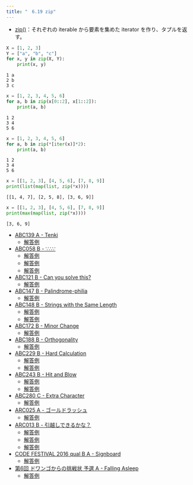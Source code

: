 ```yaml
---
title: "　6.19 zip"
---
```


* [zip()](https://docs.python.org/ja/3/library/functions.html#zip)：それぞれの iterable から要素を集めた iterator を作り、タプルを返す。

```python:サンプルコード：sample_540.py
X = [1, 2, 3]
Y = ["a", "b", "c"]
for x, y in zip(X, Y):
    print(x, y)
```

```text:実行結果
1 a
2 b
3 c
```

```python:サンプルコード：sample_541.py
x = [1, 2, 3, 4, 5, 6]
for a, b in zip(x[0::2], x[1::2]):
    print(a, b)
```

```text:実行結果
1 2
3 4
5 6
```

```python:サンプルコード：sample_542.py
x = [1, 2, 3, 4, 5, 6]
for a, b in zip(*[iter(x)]*2):
    print(a, b)
```

```text:実行結果
1 2
3 4
5 6
```

```python:サンプルコード：sample_543.py
x = [[1, 2, 3], [4, 5, 6], [7, 8, 9]]
print(list(map(list, zip(*x))))
```

```text:実行結果
[[1, 4, 7], [2, 5, 8], [3, 6, 9]]
```

```python:サンプルコード：sample_544.py
x = [[1, 2, 3], [4, 5, 6], [7, 8, 9]]
print(max(map(list, zip(*x))))
```

```text:実行結果
[3, 6, 9]
```

- [ABC139 A - Tenki](https://atcoder.jp/contests/abc139/tasks/abc139_a)
    - [解答例](https://atcoder.jp/contests/abc139/submissions/17503080)
- [ABC058 B - ∵∴∵](https://atcoder.jp/contests/abc058/tasks/abc058_b)
    - [解答例](https://atcoder.jp/contests/abc058/submissions/14933871)
    - [解答例](https://atcoder.jp/contests/abc058/submissions/18082880)
    - [解答例](https://atcoder.jp/contests/abc058/submissions/18082937)
- [ABC121 B - Can you solve this?](https://atcoder.jp/contests/abc121/tasks/abc121_b)
    - [解答例](https://atcoder.jp/contests/abc121/submissions/18082922)
- [ABC147 B - Palindrome-philia](https://atcoder.jp/contests/abc147/tasks/abc147_b)
    - [解答例](https://atcoder.jp/contests/abc147/submissions/18083200)
- [ABC148 B - Strings with the Same Length](https://atcoder.jp/contests/abc148/tasks/abc148_b)
    - [解答例](https://atcoder.jp/contests/abc148/submissions/17773996)
    - [解答例](https://atcoder.jp/contests/abc148/submissions/15565925)
- [ABC172 B - Minor Change](https://atcoder.jp/contests/abc172/tasks/abc172_b)
    - [解答例](https://atcoder.jp/contests/abc172/submissions/14781465)
- [ABC188 B - Orthogonality](https://atcoder.jp/contests/abc188/tasks/abc188_b)
    - [解答例](https://atcoder.jp/contests/abc188/submissions/21279490)
- [ABC229 B - Hard Calculation](https://atcoder.jp/contests/abc229/tasks/abc229_b)
    - [解答例](https://atcoder.jp/contests/abc229/submissions/28883595)
    - [解答例](https://atcoder.jp/contests/abc229/submissions/28883627)
- [ABC243 B - Hit and Blow](https://atcoder.jp/contests/abc243/tasks/abc243_b)
    - [解答例](https://atcoder.jp/contests/abc243/submissions/30112953)
    - [解答例](https://atcoder.jp/contests/abc243/submissions/30113013)
- [ABC280 C - Extra Character](https://atcoder.jp/contests/abc280/tasks/abc280_c)
    - [解答例](https://atcoder.jp/contests/abc280/submissions/37119761)
- [ARC025 A - ゴールドラッシュ](https://atcoder.jp/contests/arc025/tasks/arc025_1)
    - [解答例](https://atcoder.jp/contests/arc025/submissions/18083047)
- [ARC013 B - 引越しできるかな？](https://atcoder.jp/contests/arc013/tasks/arc013_2)
    - [解答例](https://atcoder.jp/contests/arc013/submissions/18083072)
    - [解答例](https://atcoder.jp/contests/arc013/submissions/18083075)
    - [解答例](https://atcoder.jp/contests/arc013/submissions/18083087)
- [CODE FESTIVAL 2016 qual B A - Signboard](https://atcoder.jp/contests/code-festival-2016-qualb/tasks/codefestival_2016_qualB_a)
    - [解答例](https://atcoder.jp/contests/code-festival-2016-qualb/submissions/18083150)
- [第6回 ドワンゴからの挑戦状 予選 A - Falling Asleep](https://atcoder.jp/contests/dwacon6th-prelims/tasks/dwacon6th_prelims_a)
    - [解答例](https://atcoder.jp/contests/dwacon6th-prelims/submissions/17748336)
